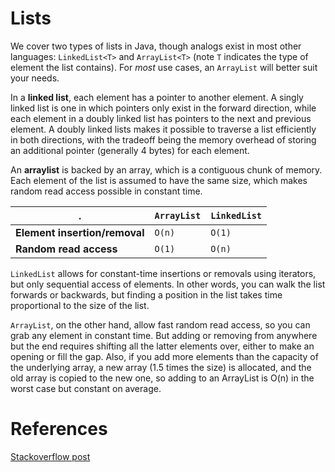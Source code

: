 # Lists

We cover two types of lists in Java, though analogs exist in most other languages: `LinkedList<T>` and `ArrayList<T>` (note `T` indicates the type of element the list contains). For _most_ use cases, an `ArrayList` will better suit your needs. 

In a **linked list**, each element has a pointer to another element. A singly linked list is one in which pointers only exist in the forward direction, while each element in a doubly linked list has pointers to the next and previous element. A doubly linked lists makes it possible to traverse a list efficiently in both directions, with the tradeoff being the memory overhead of storing an additional pointer (generally 4 bytes) for each element. 

An **arraylist** is backed by an array, which is a contiguous chunk of memory. Each element of the list is assumed to have the same size, which makes random read access possible in constant time. 

. | `ArrayList` | `LinkedList`
-------------------------------- | ----------- | ------------
**Element insertion/removal**    | `O(n)`      | `O(1)`
**Random read access**           | `O(1)`      | `O(n)`

`LinkedList` allows for constant-time insertions or removals using iterators, but only sequential access of elements. In other words, you can walk the list forwards or backwards, but finding a position in the list takes time proportional to the size of the list.


`ArrayList`, on the other hand, allow fast random read access, so you can grab any element in constant time. But adding or removing from anywhere but the end requires shifting all the latter elements over, either to make an opening or fill the gap. Also, if you add more elements than the capacity of the underlying array, a new array (1.5 times the size) is allocated, and the old array is copied to the new one, so adding to an ArrayList is O(n) in the worst case but constant on average.

# References 
[Stackoverflow post](http://stackoverflow.com/questions/322715/when-to-use-linkedlist-over-arraylist) 